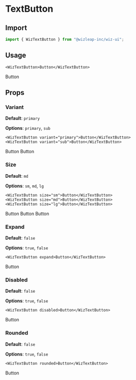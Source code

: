 # TextButton

## Import

```ts
import { WizTextButton } from "@wizleap-inc/wiz-ui";
```

## Usage

```vue
<WizTextButton>Button</WizTextButton>
```

<WizTextButton>Button</WizTextButton>

## Props

### Variant

**Default**: `primary`

**Options**: `primary`, `sub`

```vue
<WizTextButton variant="primary">Button</WizTextButton>
<WizTextButton variant="sub">Button</WizTextButton>
```

<WizTextButton variant="primary">Button</WizTextButton>
<WizTextButton variant="sub">Button</WizTextButton>

### Size

**Default**: `md`

**Options**: `sm`, `md`, `lg`

```vue
<WizTextButton size="sm">Button</WizTextButton>
<WizTextButton size="md">Button</WizTextButton>
<WizTextButton size="lg">Button</WizTextButton>
```

<WizTextButton size="sm">Button</WizTextButton>
<WizTextButton size="md">Button</WizTextButton>
<WizTextButton size="lg">Button</WizTextButton>

### Expand

**Default**: `false`

**Options**: `true`, `false`

```vue
<WizTextButton expand>Button</WizTextButton>
```

<WizTextButton expand>Button</WizTextButton>

### Disabled

**Default**: `false`

**Options**: `true`, `false`

```vue
<WizTextButton disabled>Button</WizTextButton>
```

<WizTextButton disabled>Button</WizTextButton>

### Rounded

**Default**: `false`

**Options**: `true`, `false`

```vue
<WizTextButton rounded>Button</WizTextButton>
```

<WizTextButton rounded>Button</WizTextButton>
